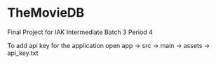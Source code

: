 # TheMovieDB
Final Project for IAK Intermediate Batch 3 Period 4

To add api key for the application open app -> src -> main -> assets -> api_key.txt
